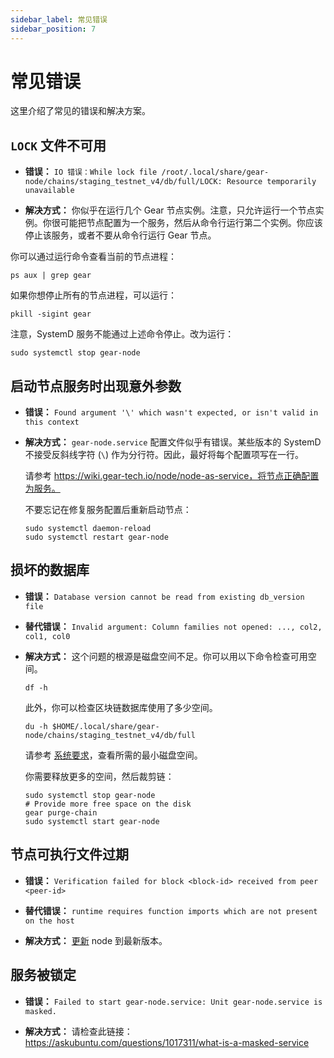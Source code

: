 ```yaml
---
sidebar_label: 常见错误
sidebar_position: 7
---
```


# 常见错误

这里介绍了常见的错误和解决方案。

## `LOCK` 文件不可用

- **错误：** `IO 错误：While lock file /root/.local/share/gear-node/chains/staging_testnet_v4/db/full/LOCK: Resource temporarily unavailable`

- **解决方式：**  你似乎在运行几个 Gear 节点实例。注意，只允许运行一个节点实例。你很可能把节点配置为一个服务，然后从命令行运行第二个实例。你应该停止该服务，或者不要从命令行运行 Gear 节点。

你可以通过运行命令查看当前的节点进程：

```shell
ps aux | grep gear
```

如果你想停止所有的节点进程，可以运行：

```shell
pkill -sigint gear
```

注意，SystemD 服务不能通过上述命令停止。改为运行：

```shell
sudo systemctl stop gear-node
```

## 启动节点服务时出现意外参数

- **错误：** `Found argument '\' which wasn't expected, or isn't valid in this context`

- **解决方式：** `gear-node.service` 配置文件似乎有错误。某些版本的 SystemD 不接受反斜线字符 (`\`) 作为分行符。因此，最好将每个配置项写在一行。

    请参考 https://wiki.gear-tech.io/node/node-as-service，将节点正确配置为服务。

    不要忘记在修复服务配置后重新启动节点：

    ```shell
    sudo systemctl daemon-reload
    sudo systemctl restart gear-node
    ```

## 损坏的数据库

- **错误：** `Database version cannot be read from existing db_version file`

- **替代错误：** `Invalid argument: Column families not opened: ..., col2, col1, col0`

- **解决方式：** 这个问题的根源是磁盘空间不足。你可以用以下命令检查可用空间。

    ```shell
    df -h
    ```

    此外，你可以检查区块链数据库使用了多少空间。

    ```shell
    du -h $HOME/.local/share/gear-node/chains/staging_testnet_v4/db/full
    ```

    请参考 [系统要求](/node/setting-up#system-requirements)，查看所需的最小磁盘空间。

    你需要释放更多的空间，然后裁剪链：

    ```shell
    sudo systemctl stop gear-node
    # Provide more free space on the disk
    gear purge-chain
    sudo systemctl start gear-node
    ```

## 节点可执行文件过期

- **错误：** `Verification failed for block <block-id> received from peer <peer-id>`

- **替代错误：** `runtime requires function imports which are not present on the host`

- **解决方式：** [更新](/node/node-as-service#update-the-node-with-the-new-version)   node 到最新版本。

## 服务被锁定

- **错误：** `Failed to start gear-node.service: Unit gear-node.service is masked.`

- **解决方式：** 请检查此链接：https://askubuntu.com/questions/1017311/what-is-a-masked-service
